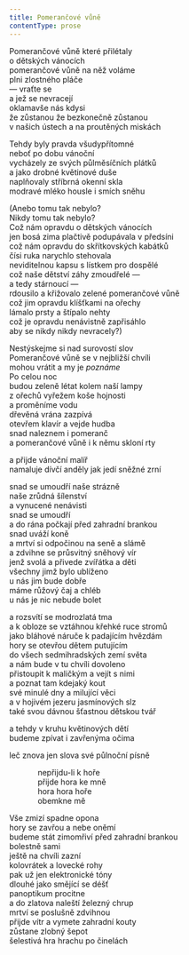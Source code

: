 ```yaml
---
title: Pomerančové vůně
contentType: prose
---
```


<section>

Pomerančové vůně které přilétaly  
o dětských vánocích  
pomerančové vůně na něž voláme  
plni zlostného pláče  
— vraťte se  
a jež se nevracejí  
oklamavše nás kdysi  
že zůstanou že bezkonečně zůstanou  
v našich ústech a na proutěných miskách

Tehdy byly pravda všudypřítomné  
neboť po dobu vánoční  
vycházely ze svých půlměsíčních plátků  
a jako drobné květinové duše  
naplňovaly stříbrná okenní skla  
modravé mléko housle i smích sněhu

(Anebo tomu tak nebylo?  
Nikdy tomu tak nebylo?  
Což nám opravdu o dětských vánocích  
jen bosá zima plačtivě podupávala v předsíni  
což nám opravdu do skřítkovských kabátků  
čísi ruka narychlo stehovala  
neviditelnou kapsu s lístkem pro dospělé  
což naše dětství záhy zmoudřelé —  
a tedy stárnoucí —  
rdousilo a křižovalo zelené pomerančové vůně  
což jim opravdu klíšťkami na ořechy  
lámalo prsty a štípalo nehty  
což je opravdu nenávistně zapřisáhlo  
aby se nikdy nikdy nevracely?)

Nestýskejme si nad surovostí slov  
Pomerančové vůně se v nejbližší chvíli  
mohou vrátit a my je _poznáme_  
Po celou noc  
budou zeleně létat kolem naší lampy  
z ořechů vyřežem koše hojnosti  
a proměníme vodu  
dřevěná vrána zazpívá  
otevřem klavír a vejde hudba  
snad naleznem i pomeranč  
a pomerančové vůně i k němu skloní rty

a přijde vánoční malíř  
namaluje dívčí anděly jak jedí sněžné zrní

snad se umoudří naše strázně  
naše zrůdná šílenství  
a vynucené nenávisti  
snad se umoudří  
a do rána počkají před zahradní brankou  
snad uváží koně  
a mrtví si odpočinou na seně a slámě  
a zdvihne se průsvitný sněhový vír  
jenž svolá a přivede zvířátka a děti  
všechny jimž bylo ublíženo  
u nás jim bude dobře  
máme růžový čaj a chléb  
u nás je nic nebude bolet

a rozsvítí se modrozlatá tma  
a k obloze se vztáhnou křehké ruce stromů  
jako bláhové náruče k padajícím hvězdám  
hory se otevřou dětem putujícím  
do všech sedmihradských zemí světa  
a nám bude v tu chvíli dovoleno  
přistoupit k maličkým a vejít s nimi  
a poznat tam kdejaký kout  
své minulé dny a milující věci  
a v hojivém jezeru jasmínových slz  
také svou dávnou šťastnou dětskou tvář

a tehdy v kruhu květinových dětí  
budeme zpívat i zavřenýma očima

leč znova jen slova své půlnoční písně

             nepřijdu-li k hoře  
             přijde hora ke mně  
             hora hora hoře  
             obemkne mě

Vše zmizí spadne opona  
hory se zavřou a nebe oněmí  
budeme stát zimomřiví před zahradní brankou  
bolestně sami  
ještě na chvíli zazní  
kolovrátek a lovecké rohy  
pak už jen elektronické tóny  
dlouhé jako smějící se déšť  
panoptikum procitne  
a do zlatova naleští železný chrup  
mrtví se poslušně zdvihnou  
přijde vítr a vymete zahradní kouty  
zůstane zlobný šepot  
šelestivá hra hrachu po činelách

</section>
